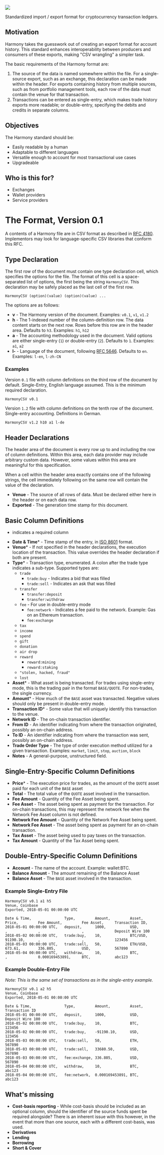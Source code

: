 ![](https://raw.githubusercontent.com/picksco/harmony/master/harmony-logo.png)

Standardized import / export format for cryptocurrency transaction ledgers.

## Motivation

Harmony takes the guesswork out of creating an export format for account history. This standard enhances interoperability between producers and consumers of these exports, making "CSV wrangling" a simpler task.

The basic requirements of the Harmony format are:

1. The source of the data is named somewhere within the file. For a single-source export, such as an exchange, this declaration can be made within the header. For exports containing history from multiple sources, such as from portfolio management tools, each row of the data must contain the venue for that transaction.
2. Transactions can be entered as single-entry, which makes trade history exports more readable; or double-entry, specifying the debits and credits in separate columns.

## Objectives

The Harmony standard should be:

- Easily readable by a human
- Adaptable to different languages
- Versatile enough to account for most transactional use cases
- Upgradeable

## Who is this for?

- Exchanges
- Wallet providers
- Service providers

# The Format, Version 0.1

A contents of a Harmony file are in CSV format as described in [RFC 4180](https://tools.ietf.org/html/rfc4180). Implementors may look for language-specific CSV libraries that conform this RFC.

## Type Declaration

The first row of the document must contain one type declaration cell, which specifies the options for the file. The format of this cell is a space-separated list of options, the first being the string `HarmonyCSV`. This declaration may be safely placed as the last cell of the first row.

    HarmonyCSV (option)(value) (option)(value) ...

The options are as follows:

- **v** - The Harmony version of the document. Examples: `v0.1`, `v1`, `v1.2`
- **h** - The 1-indexed number of the column-definition row. The data content starts on the next row. Rows before this row are in the header area. Defaults to `h3`. Examples: `h1`, `h12`
- **a** - The accounting methodology used in the document. Valid options are either single-entry (`1`) or double-entry (`2`). Defaults to `1`. Examples: `a1`, `a2`
- **l-** - Language of the document, following [RFC 5646](https://tools.ietf.org/html/rfc5646). Defaults to `en`. Examples: `l-en`, `l-zh-CN`

### Examples

Version `0.1` file with column definitions on the third row of the document by default. Single-Entry, English language assumed. This is the minimum required declaration.

    HarmonyCSV v0.1

Version `1.2` file with column definitions on the tenth row of the document. Single-entry accounting. Definitions in German.

    HarmonyCSV v1.2 h10 a1 l-de

## Header Declarations

The header area of the document is every row up to and including the row of column definitions. Within this area, each data provider may include arbitrary custom data. However, some values within this area are meaningful for this specification.

When a cell within the header area exactly contains one of the following strings, the cell immediately following on the same row will contain the value of the declaration.

- **Venue** - The source of all rows of data. Must be declared either here in the header or on each data row.
- **Exported** - The generation time stamp for this document.

## Basic Column Definitions

* indicates a required column

- **Date & Time*** - Time stamp of the entry, in [ISO 8601](https://en.wikipedia.org/wiki/ISO_8601) format.
- **Venue*** - If not specified in the header declarations, the execution location of the transaction. This value overrides the header declaration if both are present.
- **Type*** - Transaction type, enumerated. A colon after the trade type indicates a sub-type. Supported types are:
  - `trade`
    - `trade:buy` - Indicates a bid that was filled
    - `trade:sell` - Indicates an ask that was filled
  - `transfer`
    - `transfer:deposit`
    - `transfer:withdraw`
  - `fee` - For use in double-entry mode
    - `fee:network` - Indicates a fee paid to the network. Example: Gas on an Ethereum transaction.
    - `fee:exchange`
  - `tax`
  - `income`
  - `spend`
  - `gift`
  - `donation`
  - `air drop`
  - `reward`
    - `reward:mining`
    - `reward:staking`
  - `"stolen, hacked, fraud"`
  - `lost`
- **Asset*** - What asset is being transacted. For trades using single-entry mode, this is the trading pair in the format `BASE/QUOTE`. For non-trades, the single currency.
- **Amount*** - How much of the `BASE` asset was transacted. Negative values should only be present in double-entry mode.
- **Transaction ID*** - Some value that will uniquely identify this transaction to the venue.
- **Network ID** - The on-chain transaction identifier.
- **From ID** - An identifier indicating from where the transaction originated, possibly an on-chain address.
- **To ID** - An identifier indicating from where the transaction was sent, possibly an on-chain address.
- **Trade Order Type** - The type of order execution method utilized for a given transaction. Examples: `market`, `limit`, `stop`, `auction`, `block`
- **Notes** - A general-purpose, unstructured field.

## Single-Entry-Specific Column Definitions

- **Price*** - The execution price for trades, as the amount of the `QUOTE` asset paid for each unit of the `BASE` asset
- **Total** - The total value of the `QUOTE` asset involved in the transaction.
- **Fee Amount** - Quantity of the Fee Asset being spent.
- **Fee Asset** - The asset being spent as payment for the transaction. For on-chain transactions, this may represent the network fee when the Network Fee Asset column is not defined.
- **Network Fee Amount** - Quantity of the Network Fee Asset being spent.
- **Network Fee Asset** - The asset being spent as payment for an on-chain transaction.
- **Tax Asset** - The asset being used to pay taxes on the transaction.
- **Tax Amount** - Quantity of the Tax Asset being spent.

## Double-Entry-Specific Column Definitions

- **Account** - The name of the account. Example: wallet:BTC.
- **Balance Amount** - The amount remaining of the Balance Asset
- **Balance Asset** - The `BASE` asset involved in the transaction.

### Example Single-Entry File

    HarmonyCSV v0.1 a1 h5
    Venue, Coinbase
    Exported, 2018-05-01 00:00:00 UTC
    
    Date & Time,               Type,         Amount,         Asset,         Price,         Fee Amount,         Fee Asset,     Transaction ID,
    2018-05-01 00:00:00 UTC,   deposit,      1000,           USD,           ,              ,                   ,              Deposit Wire 100
    2018-05-02 00:00:00 UTC,   trade:buy,    10,             BTC/USD,       91190.10,      ,                   ,              123456
    2018-05-03 00:00:00 UTC,   trade:sell,   50,             ETH/USD,       673.61,        336.805,            USD,           567890
    2018-05-04 00:00:00 UTC,   withdraw,     10,             BTC,           ,              0.000169453891,     BTC,           abc123

### Example Double-Entry File

*Note: This is the same set of transactions as in the single-entry example.*

    HarmonyCSV v0.1 a2 h5
    Venue, Coinbase
    Exported, 2018-05-01 00:00:00 UTC
    
    Date & Time,               Type,         Amount,         Asset,         Transaction ID
    2018-05-01 00:00:00 UTC,   deposit,      1000,           USD,           Deposit Wire 100
    2018-05-02 00:00:00 UTC,   trade:buy,    10,             BTC,           123456
    2018-05-02 00:00:00 UTC,   trade:buy,    -91190.10,      USD,           123456
    2018-05-03 00:00:00 UTC,   trade:sell,   50,             ETH,           567890
    2018-05-03 00:00:00 UTC,   trade:sell,   33680.50,       USD,           567890
    2018-05-03 00:00:00 UTC,   fee:exchange, 336.805,        USD,           567890
    2018-05-04 00:00:00 UTC,   withdraw,     10,             BTC,           abc123
    2018-05-04 00:00:00 UTC,   fee:network,  0.000169453891, BTC,           abc123

## What's missing

- **Cost-basis reporting** - While cost-basis should be included as an optional column, should the identifier of the source funds spent be required alongside? There is an inherent issue with this however, in the event that more than one source, each with a different cost-basis, was used.
- **Derivatives**
- **Lending**
- **Borrowing**
- **Short & Cover**
